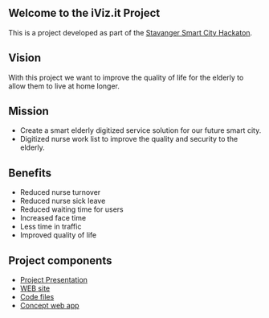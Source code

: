 ## Welcome to the iViz.it Project

This is a project developed as part of the [Stavanger Smart City Hackaton](https://www.facebook.com/events/1933145800341371/).

## Vision 
With this project we want to improve the quality of life for the elderly to allow them to live at home longer.

## Mission
*	Create a smart elderly digitized service solution for our future smart city. 
*	Digitized nurse work list to improve the quality and security to the elderly.

## Benefits
*	Reduced nurse turnover
* Reduced nurse sick leave
* Reduced waiting time for users
* Increased face time
* Less time in traffic
* Improved quality of life

## Project components
* [Project Presentation](http://prezi.com/-kzv8sz7zlwi/?utm_campaign=share&utm_medium=copy)
* [WEB site](http://e022.000webhostapp.com)
* [Code files](https://github.com/helgejo/iVizit)
* [Concept web app](https://pr.to/URWLBZ/)

